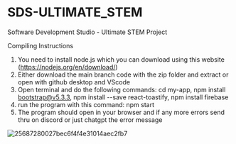 # SDS-ULTIMATE_STEM
Software Development Studio - Ultimate STEM Project 

Compiling Instructions 
1. You need to install node.js which you can download using this website (https://nodejs.org/en/download/)
3. Either download the main branch code with the zip folder and extract or open with github desktop and VScode
4. Open terminal and do the following commands:
   cd my-app, 
   npm install bootstrap@v5.3.3, 
   npm install --save react-toastify, 
   npm install firebase
5. run the program with this command:
   npm start
6. The program should open in your browser and if any more errors send thru on discord or just chatgpt the error message



![25687280027bec6f4f4e31014aec2fb7](https://github.com/user-attachments/assets/ea0285dd-a924-4167-b66f-f214bb131bac)
